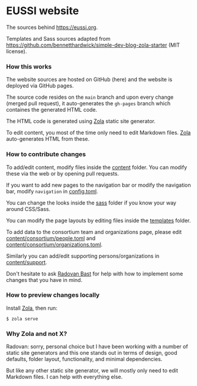 

# EUSSI website

The sources behind <https://eussi.org>.

Templates and Sass sources adapted from https://github.com/bennetthardwick/simple-dev-blog-zola-starter
(MIT license).


### How this works

The website sources are hosted on GitHub (here) and the website is deployed via
GitHub pages.

The source code resides on the `main` branch and upon every change (merged
pull request), it auto-generates the `gh-pages` branch which containes the
generated HTML code.

The HTML code is generated using [Zola](https://www.getzola.org/) static site
generator.

To edit content, you most of the time only need to edit Markdown files.
[Zola](https://www.getzola.org/) auto-generates HTML from these.


### How to contribute changes

To add/edit content, modify files inside the [content](content) folder. You can modify
these via the web or by opening pull requests.

If you want to add new pages to the navigation bar or modify the navigation
bar, modify `navigation` in [config.toml](config.toml).

You can change the looks inside the [sass](sass) folder if you know your way
around CSS/Sass.

You can modify the page layouts by editing files inside the [templates](templates) folder.

To add data to the consortium team and organizations page, please edit
[content/consortium/people.toml](content/consortium/people.toml)
and
[content/consortium/organizations.toml](content/consortium/organizations.toml).

Similarly you can add/edit supporting persons/organizations in
[content/support](content/support).

Don't hesitate to ask [Radovan Bast](mailto:firstname.lastname@uit.no) for help with
how to implement some changes that you have in mind.


### How to preview changes locally

Install [Zola](https://www.getzola.org/), then run:
```
$ zola serve
```


### Why Zola and not X?

Radovan: sorry, personal choice but I have been working with a number of static
site generators and this one stands out in terms of design, good defaults,
folder layout, functionality, and minimal dependencies.

But like any other static site generator, we will mostly only need to edit
Markdown files.  I can help with everything else.
